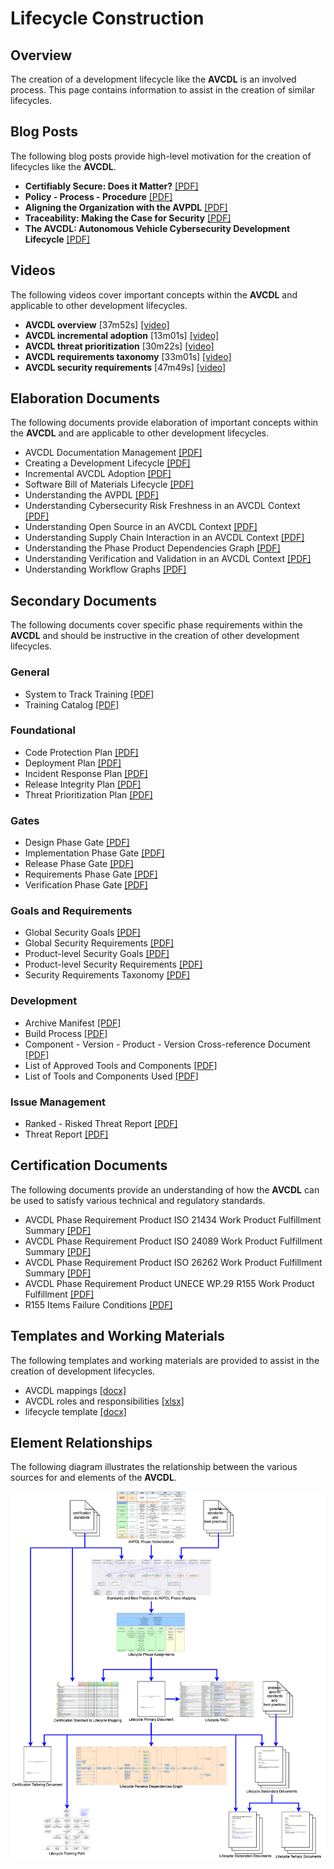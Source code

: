 # Lifecycle Construction

## Overview

The creation of a development lifecycle like the **AVCDL** is an involved process. This page contains information to assist in the creation of similar lifecycles.

## Blog Posts

The following blog posts provide high-level motivation for the creation of lifecycles like the **AVCDL**.

- **Certifiably Secure: Does it Matter?** [[PDF]](./blog_posts/certifiably%20secure%20-%20does%20it%20matter.pdf)
- **Policy - Process - Procedure** [[PDF]](./blog_posts/policy%20-%20process%20-%20procedure%20-%20whats%20in%20a%20name.pdf)
- **Aligning the Organization with the AVPDL** [[PDF]](./blog_posts/aligning%20the%20organization%20with%20the%20AVPDL.pdf)
- **Traceability: Making the Case for Security** [[PDF]](./blog_posts/traceability%20-%20making%20the%20case%20for%20certification.pdf)
- **The AVCDL: Autonomous Vehicle Cybersecurity Development Lifecycle** [[PDF]](./blog_posts/AVCDL%20-%20the%20autonomous%20vehicle%20cybersecurity%20development%20lifecycle.pdf)

## Videos

The following videos cover important concepts within the **AVCDL** and applicable to other development lifecycles.

- **AVCDL overview** [37m52s] [[video]](https://youtu.be/AQiNcstp5bM)
- **AVCDL incremental adoption** [13m01s] [[video]](https://youtu.be/gA5rflBB8EM)
- **AVCDL threat prioritization** [30m22s] [[video]](https://youtu.be/Km5bK6ou-8I)
- **AVCDL requirements taxonomy** [33m01s] [[video]](https://youtu.be/5xYIe0z-brI)
- **AVCDL security requirements** [47m49s] [[video]](https://youtu.be/QASGnIHdrOQ)

## Elaboration Documents

The following documents provide elaboration of important concepts within the **AVCDL** and are applicable to other development lifecycles.

- AVCDL Documentation Management [[PDF]](../distribution/reference_documents/elaboration_documents/AVCDL%20Documentation%20Management.pdf)
- Creating a Development Lifecycle [[PDF]](../distribution/reference_documents/elaboration_documents/Creating%20a%20Development%20Lifecycle.pdf)
- Incremental AVCDL Adoption [[PDF]](../distribution/reference_documents/elaboration_documents/Incremental%20AVCDL%20Adoption.pdf)
- Software Bill of Materials Lifecycle [[PDF]](../distribution/reference_documents/elaboration_documents/Software%20Bill%20of%20Materials%20Lifecycle.pdf)
- Understanding the AVPDL [[PDF]](../distribution/reference_documents/elaboration_documents/Understanding%20the%20AVPDL.pdf)
- Understanding Cybersecurity Risk Freshness in an AVCDL Context [[PDF]](../distribution/reference_documents/elaboration_documents/Understanding%20Cybersecurity%20Risk%20Freshness%20in%20an%20AVCDL%20Context.pdf)
- Understanding Open Source in an AVCDL Context [[PDF]](../distribution/reference_documents/elaboration_documents/Understanding%20Open%20Source%20in%20an%20AVCDL%20Context.pdf)
- Understanding Supply Chain Interaction in an AVCDL Context [[PDF]](../distribution/reference_documents/elaboration_documents/Understanding%20Supply%20Chain%20Interaction%20in%20an%20AVCDL%20Context.pdf)
- Understanding the Phase Product Dependencies Graph [[PDF]](../distribution/reference_documents/elaboration_documents/Understanding%20the%20Phase%20Product%20Dependencies%20Graph.pdf)
- Understanding Verification and Validation in an AVCDL Context [[PDF]](../distribution/reference_documents/elaboration_documents/Understanding%20Verification%20and%20Validation%20in%20an%20AVCDL%20Context.pdf)
- Understanding Workflow Graphs [[PDF]](../distribution/reference_documents/elaboration_documents/Understanding%20Workflow%20Graphs.pdf)

## Secondary Documents

The following documents cover specific phase requirements within the **AVCDL** and should be instructive in the creation of other development lifecycles.

### General

- System to Track Training [[PDF]](../distribution/reference_documents/secondary_documents/System%20to%20Track%20Training.pdf)
- Training Catalog [[PDF]](../distribution/reference_documents/secondary_documents/Training%20Catalog.pdf)

### Foundational

- Code Protection Plan [[PDF]](../distribution/reference_documents/secondary_documents/Code%20Protection%20Plan.pdf)
- Deployment Plan [[PDF]](../distribution/reference_documents/secondary_documents/Deployment%20Plan.pdf)
- Incident Response Plan [[PDF]](../distribution/reference_documents/secondary_documents/Incident%20Response%20Plan.pdf)
- Release Integrity Plan [[PDF]](../distribution/reference_documents/secondary_documents/Release%20Integrity%20Plan.pdf)
- Threat Prioritization Plan [[PDF]](../distribution/reference_documents/secondary_documents/Threat%20Prioritization%20Plan.pdf)

### Gates

- Design Phase Gate [[PDF]](../distribution/reference_documents/secondary_documents/Design%20Phase%20Gate.pdf)
- Implementation Phase Gate [[PDF]](../distribution/reference_documents/secondary_documents/Implementation%20Phase%20Gate.pdf)
- Release Phase Gate [[PDF]](../distribution/reference_documents/secondary_documents/Release%20Phase%20Gate.pdf)
- Requirements Phase Gate [[PDF]](../distribution/reference_documents/secondary_documents/Requirements%20Phase%20Gate.pdf)
- Verification Phase Gate [[PDF]](../distribution/reference_documents/secondary_documents/Verification%20Phase%20Gate.pdf)

### Goals and Requirements

- Global Security Goals [[PDF]](../distribution/reference_documents/secondary_documents/Global%20Security%20Goals.pdf)
- Global Security Requirements [[PDF]](../distribution/reference_documents/secondary_documents/Global%20Security%20Requirements.pdf)
- Product-level Security Goals [[PDF]](../distribution/reference_documents/secondary_documents/Product-level%20Security%20Goals.pdf)
- Product-level Security Requirements [[PDF]](../distribution/reference_documents/secondary_documents/Product-level%20Security%20Requirements.pdf)
- Security Requirements Taxonomy [[PDF]](../distribution/reference_documents/secondary_documents/Security%20Requirements%20Taxonomy.pdf)

### Development

- Archive Manifest [[PDF]](../distribution/reference_documents/secondary_documents/Archive%20Manifest.pdf)
- Build Process [[PDF]](../distribution/reference_documents/secondary_documents/Build%20Process.pdf)
- Component - Version - Product - Version Cross-reference Document [[PDF]](../distribution/reference_documents/secondary_documents/Component%20-%20Version%20-%20Product%20-%20Version%20Cross-reference%20Document.pdf)
- List of Approved Tools and Components [[PDF]](../distribution/reference_documents/secondary_documents/List%20of%20Approved%20Tools%20and%20Components.pdf)
- List of Tools and Components Used [[PDF]](../distribution/reference_documents/secondary_documents/List%20of%20Tools%20and%20Components%20Used.pdf)

### Issue Management

- Ranked - Risked Threat Report [[PDF]](../distribution/reference_documents/secondary_documents/Ranked%20-%20Risked%20Threat%20Report.pdf)
- Threat Report [[PDF]](../distribution/reference_documents/secondary_documents/Threat%20Report.pdf)

## Certification Documents

The following documents provide an understanding of how the **AVCDL** can be used to satisfy various technical and regulatory standards.

- AVCDL Phase Requirement Product ISO 21434 Work Product Fulfillment Summary [[PDF]](../distribution/reference_documents/certification_documents/AVCDL%20Phase%20Requirement%20Product%20ISO%2021434%20Work%20Product%20Fulfillment%20Summary.pdf)
- AVCDL Phase Requirement Product ISO 24089 Work Product Fulfillment Summary [[PDF]](../distribution/reference_documents/certification_documents/AVCDL%20Phase%20Requirement%20Product%20ISO%2024089%20Work%20Product%20Fulfillment%20Summary.pdf)
- AVCDL Phase Requirement Product ISO 26262 Work Product Fulfillment Summary [[PDF]](../distribution/reference_documents/certification_documents/AVCDL%20Phase%20Requirement%20Product%20ISO%2026262%20Work%20Product%20Fulfillment%20Summary.pdf)
- AVCDL Phase Requirement Product UNECE WP.29 R155 Work Product Fulfillment [[PDF]](../distribution/reference_documents/certification_documents/AVCDL%20Phase%20Requirement%20Product%20UNECE%20WP.29%20R155%20Work%20Product%20Fulfillment.pdf)
- R155 Items Failure Conditions [[PDF]](../distribution/reference_documents/certification_documents/R155%20Items%20Failure%20Conditions.pdf)

## Templates and Working Materials

The following templates and working materials are provided to assist in the creation of development lifecycles.

- AVCDL mappings [[docx]](../distribution/reference_documents/working_material/AVCDL%20mappings.xlsx)
- AVCDL roles and responsibilities [[xlsx]](../distribution/reference_documents/working_material/AVCDL%20roles%20and%20responsibilities.xlsx)
- lifecycle template [[docx]](../distribution/reference_documents/templates/lifecycle%20template/lifecycle%20template.docx)

## Element Relationships

The following diagram illustrates the relationship between the various sources for and elements of the **AVCDL**.

![lifecycle creation flow](../source/reference_documents/misc/images/processed/lifecycle%20creation%20flow.png)
